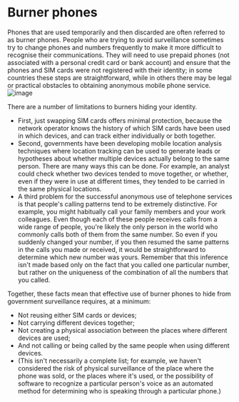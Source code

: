 [Title]: # (Les téléphones jetables)
[Order]: # (7)

# Burner phones

Phones that are used temporarily and then discarded are often referred to as burner phones. People who are trying to avoid surveillance sometimes try to change phones and numbers frequently to make it more difficult to recognise their communications. They will need to use prepaid phones (not associated with a personal credit card or bank account) and ensure that the phones and SIM cards were not registered with their identity; in some countries these steps are straightforward, while in others there may be legal or practical obstacles to obtaining anonymous mobile phone service.
![image](mobile7.png)

There are a number of limitations to burners hiding your identity.

*   First, just swapping SIM cards offers minimal protection, because the network operator knows the history of which SIM cards have been used in which devices, and can track either individually or both together.
*   Second, governments have been developing mobile location analysis techniques where location tracking can be used to generate leads or hypotheses about whether multiple devices actually belong to the same person. There are many ways this can be done. For example, an analyst could check whether two devices tended to move together, or whether, even if they were in use at different times, they tended to be carried in the same physical locations.
*   A third problem for the successful anonymous use of telephone services is that people's calling patterns tend to be extremely distinctive. For example, you might habitually call your family members and your work colleagues. Even though each of these people receives calls from a wide range of people, you're likely the only person in the world who commonly calls both of them from the same number. So even if you suddenly changed your number, if you then resumed the same patterns in the calls you made or received, it would be straightforward to determine which new number was yours. Remember that this inference isn't made based only on the fact that you called one particular number, but rather on the uniqueness of the combination of all the numbers that you called.

Together, these facts mean that effective use of burner phones to hide from government surveillance requires, at a minimum:

*   Not reusing either SIM cards or devices;
*   Not carrying different devices together;
*   Not creating a physical association between the places where different devices are used;
*   And not calling or being called by the same people when using different devices.
*   (This isn't necessarily a complete list; for example, we haven't considered the risk of physical surveillance of the place where the phone was sold, or the places where it's used, or the possibility of software to recognize a particular person's voice as an automated method for determining who is speaking through a particular phone.)